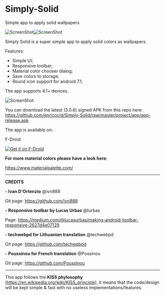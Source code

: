 Simply-Solid
===========

Simple app to apply solid wallpapers


![ScreenShot](https://raw.githubusercontent.com/enricocid/Simply-Solid/master/art/solid2.png)![ScreenShot](https://raw.githubusercontent.com/enricocid/Simply-Solid/master/art/round.png)

Simply Solid is a super simple app to apply solid colors as wallpapers.

Features:

- Simple UI;
- Responsive toolbar;
- Material color chooser dialog;
- Save colors to storage;
- Round icon support for android 7.1;

The app supports 4.1+ devices.

![ScreenShot](https://raw.githubusercontent.com/enricocid/Simply-Solid/master/art/screens4.png)


You can download the latest (3.0.6) signed APK from this repo here: https://github.com/enricocid/Simply-Solid/raw/master/project/app/app-release.apk


The app is available on:

F-Droid
 
<a href="https://f-droid.org/repository/browse/?fdid=com.enrico.earthquake">
  <img alt="Get it on F-Droid"       src="https://raw.githubusercontent.com/enricocid/Storage-USB/master/art/fdroid.png" />
</a>


**For more material colors please have a look here:**

https://www.materialpalette.com/


-------------
**CREDITS**

**- Ivan D'Ortenzio**
@ivn888

Git page:
https://github.com/ivn888

**- Responsive toolbar by Lucas Urbas**
@lurbas

Page:
https://medium.com/@lucasurbas/making-android-toolbar-responsive-2627d4e07129

**- techwebpd for Lithuanian translation**
@techwebpd

Git page:
https://github.com/techwebpd

**- Poussinou for French translation**
@Possinou

Git page:
https://github.com/Poussinou


-------------------
This app follows the **KISS phylosophy** (https://en.wikipedia.org/wiki/KISS_principle), it means that the code/design will be kept simple & fast with no useless implementations/features.
